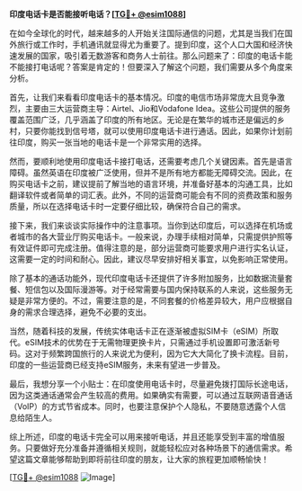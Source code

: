 **印度电话卡是否能接听电话？[[TG💪+ @esim1088](https://t.me/s/esim1088)]**

在如今全球化的时代，越来越多的人开始关注国际通信的问题，尤其是当我们在国外旅行或工作时，手机通讯就显得尤为重要了。提到印度，这个人口大国和经济快速发展的国家，吸引着无数游客和商务人士前往。那么问题来了：印度的电话卡能不能接打电话呢？答案是肯定的！但要深入了解这个问题，我们需要从多个角度来分析。

首先，让我们来看看印度电话卡的基本情况。印度的电信市场非常庞大且竞争激烈，主要由三大运营商主导：Airtel、Jio和Vodafone Idea。这些公司提供的服务覆盖范围广泛，几乎涵盖了印度的所有地区。无论是在繁华的城市还是偏远的乡村，只要你能找到信号塔，就可以使用印度电话卡进行通话。因此，如果你计划前往印度，购买一张当地的电话卡是一个非常实用的选择。

然而，要顺利地使用印度电话卡接打电话，还需要考虑几个关键因素。首先是语言障碍。虽然英语在印度被广泛使用，但并不是所有地方都能无障碍交流。因此，在购买电话卡之前，建议提前了解当地的语言环境，并准备好基本的沟通工具，比如翻译软件或者简单的词汇表。此外，不同的运营商可能会有不同的资费政策和服务质量，所以在选择电话卡时一定要仔细比较，确保符合自己的需求。

接下来，我们来谈谈实际操作中的注意事项。当你到达印度后，可以选择在机场或者城市的各大营业厅购买电话卡。一般来说，办理手续相对简单，只需提供护照等有效证件即可完成注册。值得注意的是，部分运营商可能要求用户进行实名认证，这需要一定的时间和耐心。因此，建议尽早安排好相关事宜，以免影响正常使用。

除了基本的通话功能外，现代印度电话卡还提供了许多附加服务，比如数据流量套餐、短信包以及国际漫游等。对于经常需要与国内保持联系的人来说，这些服务无疑是非常方便的。不过，需要注意的是，不同套餐的价格差异较大，用户应根据自身的需求合理选择，避免不必要的支出。

当然，随着科技的发展，传统实体电话卡正在逐渐被虚拟SIM卡（eSIM）所取代。eSIM技术的优势在于无需物理更换卡片，只需通过手机设置即可激活新号码。这对于频繁跨国旅行的人来说尤为便利，因为它大大简化了换卡流程。目前，印度的一些运营商已经支持eSIM服务，未来有望进一步普及。

最后，我想分享一个小贴士：在印度使用电话卡时，尽量避免拨打国际长途电话，因为这类通话通常会产生较高的费用。如果确实有需要，可以通过互联网语音通话（VoIP）的方式节省成本。同时，也要注意保护个人隐私，不要随意透露个人信息给陌生人。

综上所述，印度的电话卡完全可以用来接听电话，并且还能享受到丰富的增值服务。只要做好充分准备并遵循相关规则，就能轻松应对各种场景下的通信需求。希望这篇文章能够帮助到即将前往印度的朋友，让大家的旅程更加顺畅愉快！

[[TG💪+ @esim1088](https://t.me/s/esim1088) ![Image](https://i.postimg.cc/4NQfJmqS/Snipaste-2025-05-13-00-14-12.png)]